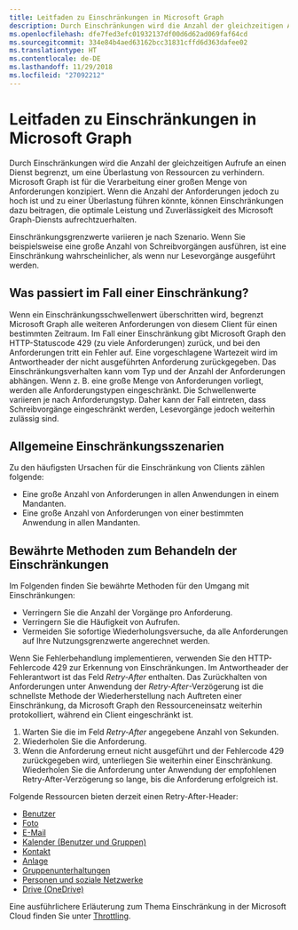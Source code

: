 ```yaml
---
title: Leitfaden zu Einschränkungen in Microsoft Graph
description: Durch Einschränkungen wird die Anzahl der gleichzeitigen Aufrufe an einen Dienst begrenzt, um eine Überlastung von Ressourcen zu verhindern. Microsoft Graph ist für die Verarbeitung einer großen Menge von Anforderungen konzipiert. Wenn die Anzahl der Anforderungen jedoch zu hoch ist und zu einer Überlastung führen könnte, können Einschränkungen dazu beitragen, die optimale Leistung und Zuverlässigkeit des Microsoft Graph-Diensts aufrechtzuerhalten.
ms.openlocfilehash: dfe7fed3efc01932137df00d6d62ad069faf64cd
ms.sourcegitcommit: 334e84b4aed63162bcc31831cffd6d363dafee02
ms.translationtype: HT
ms.contentlocale: de-DE
ms.lasthandoff: 11/29/2018
ms.locfileid: "27092212"
---
```

# <a name="microsoft-graph-throttling-guidance"></a>Leitfaden zu Einschränkungen in Microsoft Graph


Durch Einschränkungen wird die Anzahl der gleichzeitigen Aufrufe an einen Dienst begrenzt, um eine Überlastung von Ressourcen zu verhindern. Microsoft Graph ist für die Verarbeitung einer großen Menge von Anforderungen konzipiert. Wenn die Anzahl der Anforderungen jedoch zu hoch ist und zu einer Überlastung führen könnte, können Einschränkungen dazu beitragen, die optimale Leistung und Zuverlässigkeit des Microsoft Graph-Diensts aufrechtzuerhalten.

Einschränkungsgrenzwerte variieren je nach Szenario. Wenn Sie beispielsweise eine große Anzahl von Schreibvorgängen ausführen, ist eine Einschränkung wahrscheinlicher, als wenn nur Lesevorgänge ausgeführt werden.

## <a name="what-happens-when-throttling-occurs"></a>Was passiert im Fall einer Einschränkung?

Wenn ein Einschränkungsschwellenwert überschritten wird, begrenzt Microsoft Graph alle weiteren Anforderungen von diesem Client für einen bestimmten Zeitraum. Im Fall einer Einschränkung gibt Microsoft Graph den HTTP-Statuscode 429 (zu viele Anforderungen) zurück, und bei den Anforderungen tritt ein Fehler auf. Eine vorgeschlagene Wartezeit wird im Antwortheader der nicht ausgeführten Anforderung zurückgegeben. Das Einschränkungsverhalten kann vom Typ und der Anzahl der Anforderungen abhängen. Wenn z. B. eine große Menge von Anforderungen vorliegt, werden alle Anforderungstypen eingeschränkt. Die Schwellenwerte variieren je nach Anforderungstyp. Daher kann der Fall eintreten, dass Schreibvorgänge eingeschränkt werden, Lesevorgänge jedoch weiterhin zulässig sind. 

## <a name="common-throttling-scenarios"></a>Allgemeine Einschränkungsszenarien

Zu den häufigsten Ursachen für die Einschränkung von Clients zählen folgende:

* Eine große Anzahl von Anforderungen in allen Anwendungen in einem Mandanten.
* Eine große Anzahl von Anforderungen von einer bestimmten Anwendung in allen Mandanten.

## <a name="best-practices-to-handle-throttling"></a>Bewährte Methoden zum Behandeln der Einschränkungen

Im Folgenden finden Sie bewährte Methoden für den Umgang mit Einschränkungen:

* Verringern Sie die Anzahl der Vorgänge pro Anforderung.
* Verringern Sie die Häufigkeit von Aufrufen.
* Vermeiden Sie sofortige Wiederholungsversuche, da alle Anforderungen auf Ihre Nutzungsgrenzwerte angerechnet werden.

Wenn Sie Fehlerbehandlung implementieren, verwenden Sie den HTTP-Fehlercode 429 zur Erkennung von Einschränkungen. Im Antwortheader der Fehlerantwort ist das Feld *Retry-After* enthalten. Das Zurückhalten von Anforderungen unter Anwendung der *Retry-After*-Verzögerung ist die schnellste Methode der Wiederherstellung nach Auftreten einer Einschränkung, da Microsoft Graph den Ressourceneinsatz weiterhin protokolliert, während ein Client eingeschränkt ist.

1. Warten Sie die im Feld *Retry-After* angegebene Anzahl von Sekunden.
2. Wiederholen Sie die Anforderung.
3. Wenn die Anforderung erneut nicht ausgeführt und der Fehlercode 429 zurückgegeben wird, unterliegen Sie weiterhin einer Einschränkung. Wiederholen Sie die Anforderung unter Anwendung der empfohlenen Retry-After-Verzögerung so lange, bis die Anforderung erfolgreich ist.

Folgende Ressourcen bieten derzeit einen Retry-After-Header:
- [Benutzer](/graph/api/resources/user?view=graph-rest-1.0)
- [Foto](/graph/api/resources/profilephoto?view=graph-rest-1.0)
- [E-Mail](/graph/api/resources/message?view=graph-rest-1.0)
- [Kalender (Benutzer und Gruppen)](/graph/api/resources/event?view=graph-rest-1.0)
- [Kontakt](/graph/api/resources/contact?view=graph-rest-1.0)
- [Anlage](/graph/api/resources/attachment?view=graph-rest-1.0)
- [Gruppenunterhaltungen](/graph/api/resources/conversation?view=graph-rest-1.0)
- [Personen und soziale Netzwerke](/graph/api/resources/social-overview?view=graph-rest-beta)
- [Drive (OneDrive)](/graph/api/resources/drive?view=graph-rest-1.0)

Eine ausführlichere Erläuterung zum Thema Einschränkung in der Microsoft Cloud finden Sie unter [Throttling](https://msdn.microsoft.com/library/office/dn589798.aspx).
